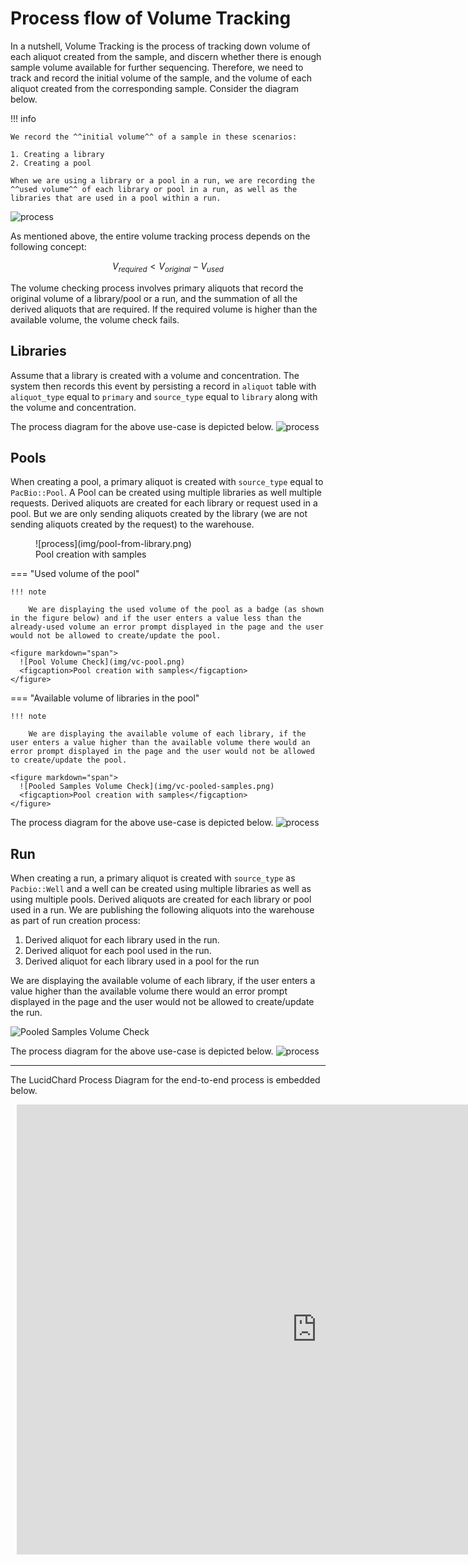 # Process flow of Volume Tracking

In a nutshell, Volume Tracking is the process of tracking down volume of each aliquot created from the sample, and discern whether there is enough sample volume available for further sequencing. Therefore, we need to track and record the initial volume of the sample, and the volume of each aliquot created from the corresponding sample. Consider the diagram below.

!!! info

    We record the ^^initial volume^^ of a sample in these scenarios:

    1. Creating a library
    2. Creating a pool

    When we are using a library or a pool in a run, we are recording the ^^used volume^^ of each library or pool in a run, as well as the libraries that are used in a pool within a run.


![process](img/pm-1.png)

As mentioned above, the entire volume tracking process depends on the following concept:

$$
V_{required} < V_{original} - V_{used}
$$

The volume checking process involves primary aliquots that record the original volume of a library/pool or a run, and the summation of all the derived aliquots that are required. If the required volume is higher than the available volume, the volume check fails.

## Libraries

Assume that a library is created with a volume and concentration. The system then records this event by persisting a record in `aliquot` table with `aliquot_type` equal to `primary` and `source_type` equal to `library` along with the volume and concentration.

The process diagram for the above use-case is depicted below.
![process](img/pm-2.png)

## Pools

When creating a pool, a primary aliquot is created with `source_type` equal to `PacBio::Pool`. A Pool can be created using multiple libraries as well multiple requests. Derived aliquots are created for each library or request used in a pool. But we are only sending aliquots created by the library (we are not sending aliquots created by the request) to the warehouse. 

<figure markdown="span">
  ![process](img/pool-from-library.png)
  <figcaption>Pool creation with samples</figcaption>
</figure>

=== "Used volume of the pool"

    !!! note
    
        We are displaying the used volume of the pool as a badge (as shown in the figure below) and if the user enters a value less than the already-used volume an error prompt displayed in the page and the user would not be allowed to create/update the pool.

    <figure markdown="span">
      ![Pool Volume Check](img/vc-pool.png)
      <figcaption>Pool creation with samples</figcaption>
    </figure>

=== "Available volume of libraries in the pool"

    !!! note

        We are displaying the available volume of each library, if the user enters a value higher than the available volume there would an error prompt displayed in the page and the user would not be allowed to create/update the pool.

    <figure markdown="span">
      ![Pooled Samples Volume Check](img/vc-pooled-samples.png)
      <figcaption>Pool creation with samples</figcaption>
    </figure>

The process diagram for the above use-case is depicted below.
![process](img/pm-2.png)

## Run

When creating a run, a primary aliquot is created with `source_type` as `Pacbio::Well` and a well can be created using multiple libraries as well as using multiple pools. Derived aliquots are created for each library or pool used in a run. We are publishing the following aliquots into the warehouse as part of run creation process:

1. Derived aliquot for each library used in the run.
2. Derived aliquot for each pool used in the run.
3. Derived aliquot for each library used in a pool for the run


We are displaying the available volume of each library, if the user enters a value higher than the available volume there would an error prompt displayed in the page and the user would not be allowed to create/update the run.

![Pooled Samples Volume Check](img/vc-run.png)

The process diagram for the above use-case is depicted below.
![process](img/pm-3.png)

---

The LucidChard Process Diagram for the end-to-end process is embedded below.

<div style="width: 960px; height: 720px; margin: 10px; position: relative;"><iframe allowfullscreen frameborder="0" style="width:960px; height:720px" src="https://lucid.app/documents/embedded/3c12fbb3-5265-49b5-9f6a-97c9a69a59eb" id="J~04Hgj-wY2C"></iframe></div>